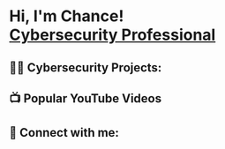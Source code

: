 <h1>Hi, I'm Chance! <br/><a href="https://github.com/joshmadakor1"> </a>  <a href="https://www.linkedin.com/in/joshmadakor/">Cybersecurity Professional</a>  <a href="https://www.youtube.com/c/joshmadakor"></a></h1>

<h2>👨‍💻 Cybersecurity Projects:</h2>


<h2>📺 Popular YouTube Videos</h2>


<h2> 🤳 Connect with me:</h2>

<!--
**joshmadakor1/joshmadakor1** is a ✨ _special_ ✨ repository because its `README.md` (this file) appears on your GitHub profile.

Here are some ideas to get you started:

- 🔭 I’m currently working on ...
- 🌱 I’m currently learning ...
- 👯 I’m looking to collaborate on ...
- 🤔 I’m looking for help with ...
- 💬 Ask me about ...
- 📫 How to reach me: ...
- 😄 Pronouns: ...
- ⚡ Fun fact: ...
-->
